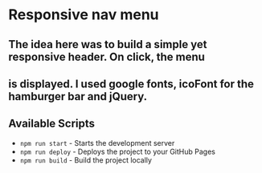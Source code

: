 # Responsive nav menu

## The idea here was to build a simple yet responsive header. On click, the menu
## is displayed. I used google fonts, icoFont for the hamburger bar and jQuery.

## Available Scripts

- `npm run start` - Starts the development server
- `npm run deploy` - Deploys the project to your GitHub Pages
- `npm run build` - Build the project locally
